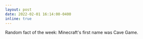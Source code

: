 ```yaml
---
layout: post
date: 2022-02-01 16:14:00-0400
inline: true
---
```


Random fact of the week: Minecraft's first name was Cave Game.
